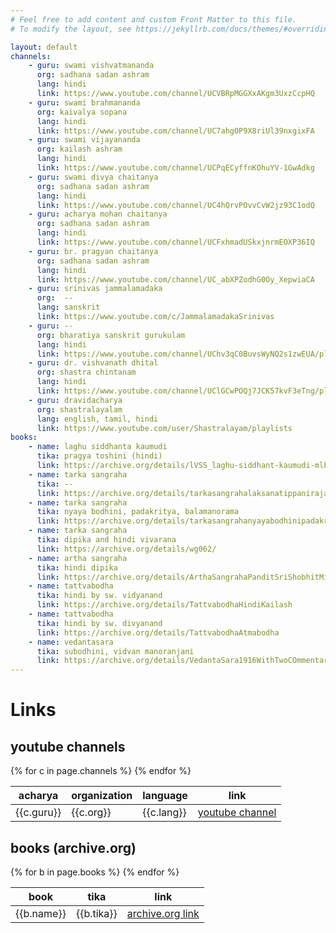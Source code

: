 ```yaml
---
# Feel free to add content and custom Front Matter to this file.
# To modify the layout, see https://jekyllrb.com/docs/themes/#overriding-theme-defaults

layout: default
channels:
    - guru: swami vishvatmananda
      org: sadhana sadan ashram
      lang: hindi
      link: https://www.youtube.com/channel/UCVBRpMGGXxAKgm3UxzCcpHQ
    - guru: swami brahmananda
      org: kaivalya sopana
      lang: hindi
      link: https://www.youtube.com/channel/UC7ahgOP9X8riUl39nxgixFA
    - guru: swami vijayananda
      org: kailash ashram
      lang: hindi
      link: https://www.youtube.com/channel/UCPqECyffnKOhuYV-1GwAdkg
    - guru: swami divya chaitanya
      org: sadhana sadan ashram
      lang: hindi
      link: https://www.youtube.com/channel/UC4hQrvPOvvCvW2jz93C1odQ
    - guru: acharya mohan chaitanya
      org: sadhana sadan ashram
      lang: hindi
      link: https://www.youtube.com/channel/UCFxhmadUSkxjnrmEOXP36IQ
    - guru: br. pragyan chaitanya
      org: sadhana sadan ashram
      lang: hindi
      link: https://www.youtube.com/channel/UC_abXPZodhG0Oy_XepwiaCA
    - guru: srinivas jammalamadaka
      org:  --
      lang: sanskrit
      link: https://www.youtube.com/c/JammalamadakaSrinivas
    - guru: --
      org: bharatiya sanskrit gurukulam
      lang: hindi
      link: https://www.youtube.com/channel/UChv3qC0BuvsWyNQ2s1zwEUA/playlists    
    - guru: dr. vishvanath dhital
      org: shastra chintanam
      lang: hindi
      link: https://www.youtube.com/channel/UClGCwPOQj7JCK57kvF3eTng/playlists    
    - guru: dravidacharya
      org: shastralayalam
      lang: english, tamil, hindi
      link: https://www.youtube.com/user/Shastralayam/playlists    
books:
    - name: laghu siddhanta kaumudi
      tika: pragya toshini (hindi)
      link: https://archive.org/details/lVSS_laghu-siddhant-kaumudi-mlbd-dharanand-shastri
    - name: tarka sangraha
      tika: --
      link: https://archive.org/details/tarkasangrahalaksanatippanirajanarayanashuklachowkambha_202003_601_s
    - name: tarka sangraha
      tika: nyaya bodhini, padakritya, balamanorama
      link: https://archive.org/details/tarkasangrahanyayabodhinipadakrutyachandrajasimhabalamanoramaguruprasadshastripa_202003_136_J
    - name: tarka sangraha
      tika: dipika and hindi vivarana
      link: https://archive.org/details/wg062/
    - name: artha sangraha
      tika: hindi dipika
      link: https://archive.org/details/ArthaSangrahaPanditSriShobhitMishra
    - name: tattvabodha
      tika: hindi by sw. vidyanand
      link: https://archive.org/details/TattvabodhaHindiKailash
    - name: tattvabodha
      tika: hindi by sw. divyanand
      link: https://archive.org/details/TattvabodhaAtmabodha
    - name: vedantasara
      tika: subodhini, vidvan manoranjani
      link: https://archive.org/details/VedantaSara1916WithTwoCOmmentariesNirnaySagarPress
---
```



<div class="vedanta-header p-3 pb-md-4 mx-auto text-center">
    <h1 class="display-4 fw-normal">Links</h1>
</div>

<h2 class="pb-2 border-bottom bg-light links-table-header">youtube channels</h2>

<div class="table-responsive">
    <table class="table table-striped table-sm">
        <thead>
            <tr>
                <th scope="col">acharya</th>
                <th scope="col">organization</th>
                <th scope="col">language</th>
                <th scope="col">link</th>
            </tr>
        </thead>
        <tbody>
        {% for c in page.channels %}
            <tr>
                <td>{{c.guru}}</td>
                <td>{{c.org}}</td>
                <td>{{c.lang}}</td>
                <td><a href="{{c.link}}">youtube channel</a></td>
            </tr>
        {% endfor %}
        </tbody>
    </table>
</div>

<h2 class="pb-2 border-bottom bg-light links-table-header">books (archive.org)</h2>

<div class="table-responsive">
    <table class="table table-striped table-sm">
        <thead>
            <tr>
                <th scope="col">book</th>
                <th scope="col">tika</th>
                <th scope="col">link</th>
            </tr>
        </thead>
        <tbody>
        {% for b in page.books %}
            <tr>
                <td>{{b.name}}</td>
                <td>{{b.tika}}</td>
                <td><a href="{{b.link}}">archive.org link</a></td>
            </tr>
        {% endfor %}
        </tbody>
    </table>
</div>
